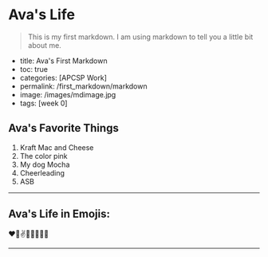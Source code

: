 # Ava's Life

> This is my first markdown. I am using markdown to tell you a little bit about me.

- title: Ava's First Markdown
- toc: true
- categories: [APCSP Work]
- permalink: /first_markdown/markdown
- image: /images/mdimage.jpg
- tags: [week 0]

## Ava's Favorite Things
1. Kraft Mac and Cheese
2. The color pink
3. My dog Mocha
4. Cheerleading
5. ASB

---

## Ava's Life in Emojis:
:heart::dog::v::dancers::muscle::hankey::wave::sparkling_heart:

---
